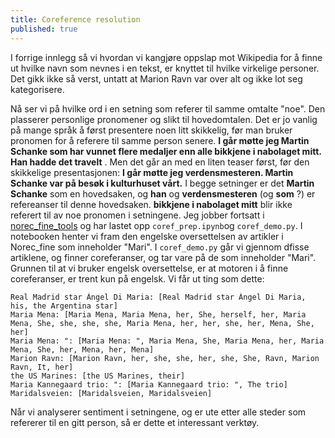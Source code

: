 ```yaml
---
title: Coreference resolution
published: true
---
```


I forrige innlegg så vi hvordan vi kangjøre oppslap mot Wikipedia for å finne ut hvilke navn som nevnes i en tekst, er knyttet til hvilke virkelige personer. Det gikk ikke så verst, untatt at Marion Ravn var over alt og ikke lot seg kategorisere.

Nå ser vi på hvilke ord i en setning som referer til samme omtalte "noe". Den plasserer personlige pronomener og slikt til hovedomtalen. Det er jo vanlig på mange språk å først presentere noen litt skikkelig, før man bruker pronomen for å referere til samme person senere. __I går møtte jeg Martin Schanke som har vunnet flere medaljer enn alle bikkjene i nabolaget mitt. Han hadde det travelt__ . 
Men det går an med en liten teaser først, før den skikkelige presentasjonen: __I går møtte jeg verdensmesteren. Martin Schanke var på besøk i kulturhuset vårt.__ I begge setninger er det __Martin Schanke__ som en hovedsaken, og __han__ og __verdensmesteren__ (og __som__ ?) er refereanser til denne hovedsaken. __bikkjene i nabolaget mitt__ blir ikke referert til av noe pronomen i setningene.
Jeg jobber fortsatt i [norec_fine_tools](https://github.com/egilron/norec_fine_tools) og har lastet opp `coref_prep.ipynb`og `coref_demo.py`. I notebooken henter vi fram den engelske oversettelsen av artikler i Norec_fine som inneholder "Mari". I `coref_demo.py` går vi gjennom dfisse artiklene, og finner coreferanser, og tar vare på de som inneholder "Mari". Grunnen til at vi bruker engelsk oversettelse, er at motoren i å finne coreferanser, er trent kun på engelsk. Vi får ut ting som dette: 
~~~
Real Madrid star Ángel Di Maria: [Real Madrid star Ángel Di Maria, his, the Argentina star]
Maria Mena: [Maria Mena, Maria Mena, her, She, herself, her, Maria Mena, She, she, she, she, Maria Mena, her, her, she, her, Mena, She, her]
Maria Mena: ": [Maria Mena: ", Maria Mena, She, Maria Mena, her, Maria Mena, She, her, Mena, her, Mena]
Marion Ravn: [Marion Ravn, her, she, she, her, she, She, Ravn, Marion Ravn, It, her]
the US Marines: [the US Marines, their]
Maria Kannegaard trio: ": [Maria Kannegaard trio: ", The trio]
Maridalsveien: [Maridalsveien, Maridalsveien]
 ~~~

Når vi analyserer sentiment i setningene, og er ute etter alle steder som refererer til en gitt person, så er dette et interessant verktøy.
